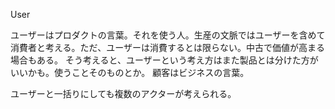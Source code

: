 User

ユーザーはプロダクトの言葉。それを使う人。生産の文脈ではユーザーを含めて消費者と考える。ただ、ユーザーは消費するとは限らない。中古で価値が高まる場合もある。
そう考えると、ユーザーという考え方はまた製品とは分けた方がいいかも。使うことそのものとか。
顧客はビジネスの言葉。

ユーザーと一括りにしても複数のアクターが考えられる。
